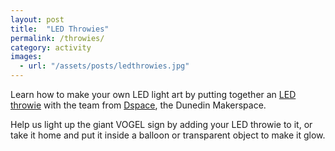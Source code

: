 ```yaml
---
layout: post
title:  "LED Throwies"
permalink: /throwies/
category: activity
images: 
  - url: "/assets/posts/ledthrowies.jpg"
---
```


Learn how to make your own LED light art by putting together an [LED throwie](http://www.instructables.com/id/LED-Throwies/) with the team from [Dspace](/dspace), the Dunedin Makerspace. 

Help us light up the giant VOGEL sign by adding your LED throwie to it, or take it home and put it inside a balloon or transparent object to make it glow.

